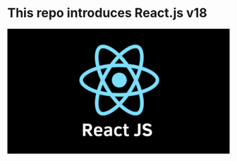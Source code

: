 <h1 style="align: left;" >This repo introduces React.js v18</h1>
<img style="align: left;" src="./images/React.png" >
